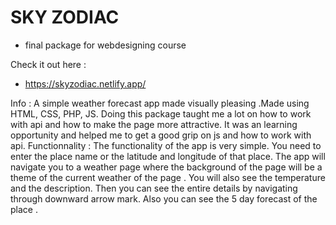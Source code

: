 # SKY ZODIAC
 - final package for webdesigning course 
 
 
 Check it out here : 
 - https://skyzodiac.netlify.app/
 
Info :
A simple weather forecast app made visually pleasing .Made using HTML, CSS, PHP, JS.
Doing this package taught me a lot on how to work with api and how to make the page more attractive.
It was an learning opportunity and helped me to get a good grip on js and how to work with api.
Functionnality :
The functionality of the app is very simple. You need to enter the place name or the latitude and longitude of that place. The app will navigate you to a weather page where the 
background of the page will be a theme of the current weather of the page . You will also see the temperature and the description. Then you can see the entire details by navigating
through downward arrow mark. Also you can see the 5 day forecast of the place .
